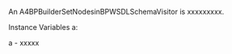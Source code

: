 An A4BPBuilderSetNodesinBPWSDLSchemaVisitor is xxxxxxxxx.

Instance Variables
	a:		<Object>

a
	- xxxxx
